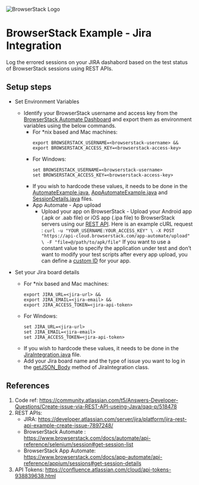 ![BrowserStack Logo](https://camo.githubusercontent.com/09765325129b9ca76d770b128dbe30665379b7f2915d9b60bf57fc44d9920305/68747470733a2f2f7777772e62726f77736572737461636b2e636f6d2f696d616765732f7374617469632f6865616465722d6c6f676f2e6a7067)


# BrowserStack Example - Jira Integration

Log the errored sessions on your JIRA dashabord based on the test status of BrowserStack sessions using REST APIs.


## Setup steps
* Set Environment Variables 
  * Identify your BrowserStack username and access key from the [BrowserStack Automate Dashboard](https://automate.browserstack.com/) and export them as environment variables using the below commands.
    * For *nix based and Mac machines:
        ```
        export BROWSERSTACK_USERNAME=<browserstack-username> &&
        export BROWSERSTACK_ACCESS_KEY=<browserstack-access-key>
        ```
    * For Windows:
        ```
        set BROWSERSTACK_USERNAME=<browserstack-username>
        set BROWSERSTACK_ACCESS_KEY=<browserstack-access-key>
        ```
    * If you wish to hardcode these values, it needs to be done in the [AutomateExample.java](https://github.com/nithyamn/BSJiraIntegration/blob/main/src/test/java/scripts/AutomateExample.java), [AppAutomateExample.java](https://github.com/nithyamn/BSJiraIntegration/blob/main/src/test/java/scripts/AppAutomateExample.java) and [SessionDetails.java](https://github.com/nithyamn/BSJiraIntegration/blob/main/src/test/java/jira/SessionDetails.java) files. 
    * App Automate - App upload
        * Upload your app on BrowserStack
              - Upload your Android app (.apk or .aab file) or iOS app (.ipa file) to BrowserStack servers using our [REST API](https://www.browserstack.com/docs/app-automate/appium/upload-app-from-filesystem). Here is an example cURL request :
                  ```
                  curl -u "YOUR_USERNAME:YOUR_ACCESS_KEY" \
                  -X POST "https://api-cloud.browserstack.com/app-automate/upload" \
                  -F "file=@/path/to/apk/file"
                  ```
              If you want to use a constant value to specify the application under test and don’t want to modify your test scripts after every app upload, you can define a [custom ID](https://www.browserstack.com/docs/app-automate/appium/upload-app-define-custom-id) for your app. 
      
* Set your Jira board details
    * For *nix based and Mac machines:
        ```
        export JIRA_URL=<jira-url> &&
        export JIRA_EMAIL=<jira-email> &&
        export JIRA_ACCESS_TOKEN=<jira-api-token>
        ```
    * For Windows:
        ```
        set JIRA_URL=<jira-url>
        set JIRA_EMAIL=<jira-email>
        set JIRA_ACCESS_TOKEN=<jira-api-token>
        ```
    * If you wish to hardcode these values, it needs to be done in the [JiraIntegration.java](https://github.com/nithyamn/BSJiraIntegration/blob/main/src/test/java/jira/JiraIntegration.java) file.
    * Add your Jira board name and the type of issue you want to log in the [getJSON_Body](https://github.com/nithyamn/BSJiraIntegration/blob/main/src/test/java/jira/JiraIntegration.java#L52) method of JiraIntegration class.


## References
1. Code ref:  https://community.atlassian.com/t5/Answers-Developer-Questions/Create-issue-via-REST-API-useing-Java/qaq-p/518478
2. REST APIs: 
   * JIRA: https://developer.atlassian.com/server/jira/platform/jira-rest-api-example-create-issue-7897248/
   * BrowserStack Automate : https://www.browserstack.com/docs/automate/api-reference/selenium/session#get-session-list
   * BrowserStack App Automate: https://www.browserstack.com/docs/app-automate/api-reference/appium/sessions#get-session-details 
3. API Tokens: https://confluence.atlassian.com/cloud/api-tokens-938839638.html